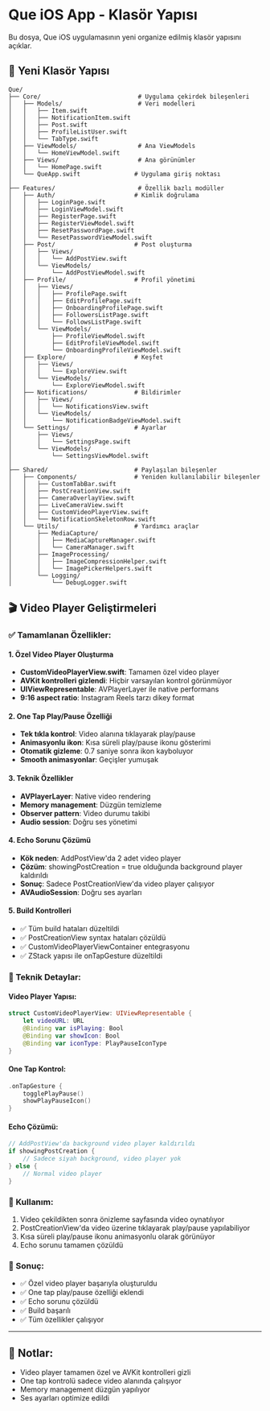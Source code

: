 # Que iOS App - Klasör Yapısı

Bu dosya, Que iOS uygulamasının yeni organize edilmiş klasör yapısını açıklar.

## 📁 Yeni Klasör Yapısı

```
Que/
├── Core/                           # Uygulama çekirdek bileşenleri
│   ├── Models/                     # Veri modelleri
│   │   ├── Item.swift
│   │   ├── NotificationItem.swift
│   │   ├── Post.swift
│   │   ├── ProfileListUser.swift
│   │   └── TabType.swift
│   ├── ViewModels/                 # Ana ViewModels
│   │   └── HomeViewModel.swift
│   ├── Views/                      # Ana görünümler
│   │   └── HomePage.swift
│   └── QueApp.swift               # Uygulama giriş noktası
│
├── Features/                       # Özellik bazlı modüller
│   ├── Auth/                      # Kimlik doğrulama
│   │   ├── LoginPage.swift
│   │   ├── LoginViewModel.swift
│   │   ├── RegisterPage.swift
│   │   ├── RegisterViewModel.swift
│   │   ├── ResetPasswordPage.swift
│   │   └── ResetPasswordViewModel.swift
│   ├── Post/                      # Post oluşturma
│   │   ├── Views/
│   │   │   └── AddPostView.swift
│   │   └── ViewModels/
│   │       └── AddPostViewModel.swift
│   ├── Profile/                   # Profil yönetimi
│   │   ├── Views/
│   │   │   ├── ProfilePage.swift
│   │   │   ├── EditProfilePage.swift
│   │   │   ├── OnboardingProfilePage.swift
│   │   │   ├── FollowersListPage.swift
│   │   │   └── FollowsListPage.swift
│   │   └── ViewModels/
│   │       ├── ProfileViewModel.swift
│   │       ├── EditProfileViewModel.swift
│   │       └── OnboardingProfileViewModel.swift
│   ├── Explore/                   # Keşfet
│   │   ├── Views/
│   │   │   └── ExploreView.swift
│   │   └── ViewModels/
│   │       └── ExploreViewModel.swift
│   ├── Notifications/             # Bildirimler
│   │   ├── Views/
│   │   │   └── NotificationsView.swift
│   │   └── ViewModels/
│   │       └── NotificationBadgeViewModel.swift
│   └── Settings/                  # Ayarlar
│       ├── Views/
│       │   └── SettingsPage.swift
│       └── ViewModels/
│           └── SettingsViewModel.swift
│
├── Shared/                        # Paylaşılan bileşenler
│   ├── Components/                # Yeniden kullanılabilir bileşenler
│   │   ├── CustomTabBar.swift
│   │   ├── PostCreationView.swift
│   │   ├── CameraOverlayView.swift
│   │   ├── LiveCameraView.swift
│   │   ├── CustomVideoPlayerView.swift
│   │   └── NotificationSkeletonRow.swift
│   └── Utils/                     # Yardımcı araçlar
│       ├── MediaCapture/
│       │   ├── MediaCaptureManager.swift
│       │   └── CameraManager.swift
│       ├── ImageProcessing/
│       │   ├── ImageCompressionHelper.swift
│       │   └── ImagePickerHelpers.swift
│       └── Logging/
│           └── DebugLogger.swift
```

## 🎬 Video Player Geliştirmeleri

### ✅ Tamamlanan Özellikler:

#### 1. **Özel Video Player Oluşturma**
- **CustomVideoPlayerView.swift**: Tamamen özel video player
- **AVKit kontrolleri gizlendi**: Hiçbir varsayılan kontrol görünmüyor
- **UIViewRepresentable**: AVPlayerLayer ile native performans
- **9:16 aspect ratio**: Instagram Reels tarzı dikey format

#### 2. **One Tap Play/Pause Özelliği**
- **Tek tıkla kontrol**: Video alanına tıklayarak play/pause
- **Animasyonlu ikon**: Kısa süreli play/pause ikonu gösterimi
- **Otomatik gizleme**: 0.7 saniye sonra ikon kayboluyor
- **Smooth animasyonlar**: Geçişler yumuşak

#### 3. **Teknik Özellikler**
- **AVPlayerLayer**: Native video rendering
- **Memory management**: Düzgün temizleme
- **Observer pattern**: Video durumu takibi
- **Audio session**: Doğru ses yönetimi

#### 4. **Echo Sorunu Çözümü**
- **Kök neden**: AddPostView'da 2 adet video player
- **Çözüm**: showingPostCreation = true olduğunda background player kaldırıldı
- **Sonuç**: Sadece PostCreationView'da video player çalışıyor
- **AVAudioSession**: Doğru ses ayarları

#### 5. **Build Kontrolleri**
- ✅ Tüm build hataları düzeltildi
- ✅ PostCreationView syntax hataları çözüldü
- ✅ CustomVideoPlayerViewContainer entegrasyonu
- ✅ ZStack yapısı ile onTapGesture düzeltildi

### 🔧 Teknik Detaylar:

#### Video Player Yapısı:
```swift
struct CustomVideoPlayerView: UIViewRepresentable {
    let videoURL: URL
    @Binding var isPlaying: Bool
    @Binding var showIcon: Bool
    @Binding var iconType: PlayPauseIconType
}
```

#### One Tap Kontrol:
```swift
.onTapGesture {
    togglePlayPause()
    showPlayPauseIcon()
}
```

#### Echo Çözümü:
```swift
// AddPostView'da background video player kaldırıldı
if showingPostCreation {
    // Sadece siyah background, video player yok
} else {
    // Normal video player
}
```

### 📱 Kullanım:
1. Video çekildikten sonra önizleme sayfasında video oynatılıyor
2. PostCreationView'da video üzerine tıklayarak play/pause yapılabiliyor
3. Kısa süreli play/pause ikonu animasyonlu olarak görünüyor
4. Echo sorunu tamamen çözüldü

### 🎯 Sonuç:
- ✅ Özel video player başarıyla oluşturuldu
- ✅ One tap play/pause özelliği eklendi
- ✅ Echo sorunu çözüldü
- ✅ Build başarılı
- ✅ Tüm özellikler çalışıyor

---

## 📝 Notlar:
- Video player tamamen özel ve AVKit kontrolleri gizli
- One tap kontrolü sadece video alanında çalışıyor
- Memory management düzgün yapılıyor
- Ses ayarları optimize edildi 